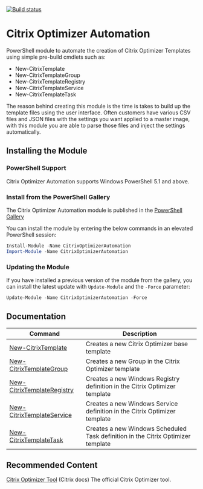 [![Build status](https://ci.appveyor.com/api/projects/status/3k4kgk5bsrd2e12o?svg=true)](https://ci.appveyor.com/project/dbretty/citrixoptimizerautomation)

# Citrix Optimizer Automation

PowerShell module to automate the creation of Citrix Optimizer Templates using simple pre-build cmdlets such as:

* New-CitrixTemplate
* New-CitrixTemplateGroup
* New-CitrixTemplateRegistry
* New-CitrixTemplateService
* New-CitrixTemplateTask

The reason behind creating this module is the time is takes to build up the template files using the user interface. Often customers have various CSV files and JSON files with the settings you want applied to a master image, with this module you are able to parse those files and inject the settings automatically.

## Installing the Module

### PowerShell Support

Citrix Optimizer Automation supports Windows PowerShell 5.1 and above.

### Install from the PowerShell Gallery

The Citrix Optimizer Automation module is published in the [PowerShell Gallery](https://www.powershellgallery.com/packages/CitrixOptimizerAutomation/) 

You can install the module by entering the below commands in an elevated PowerShell session:

```powershell
Install-Module -Name CitrixOptimizerAutomation
Import-Module -Name CitrixOptimizerAutomation
```

### Updating the Module

If you have installed a previous version of the module from the gallery, you can install the latest update with `Update-Module` and the `-Force` parameter:

```powershell
Update-Module -Name CitrixOptimizerAutomation -Force
```

## Documentation

| Command      | Description |
| ----------- | ----------- |
| [New-CitrixTemplate](Help/New-CitrixTemplate.md)      | Creates a new Citrix Optimizer base template |
| [New-CitrixTemplateGroup](Help/New-CitrixTemplateGroup.md)   | Creates a new Group in the Citrix Optimizer template |
| [New-CitrixTemplateRegistry](Help/New-CitrixTemplateRegistry.md)   | Creates a new Windows Registry definition in the Citrix Optimizer template |
| [New-CitrixTemplateService](Help/New-CitrixTemplateService.md)   | Creates a new Windows Service definition in the Citrix Optimizer template |
| [New-CitrixTemplateTask](Help/New-CitrixTemplateTask.md)   | Creates a new Windows Scheduled Task definition in the Citrix Optimizer template |

## Recommended Content

[Citrix Optimizer Tool](https://support.citrix.com/article/CTX224676/citrix-optimizer-tool) (Citrix docs)
The official Citrix Optimizer tool.
